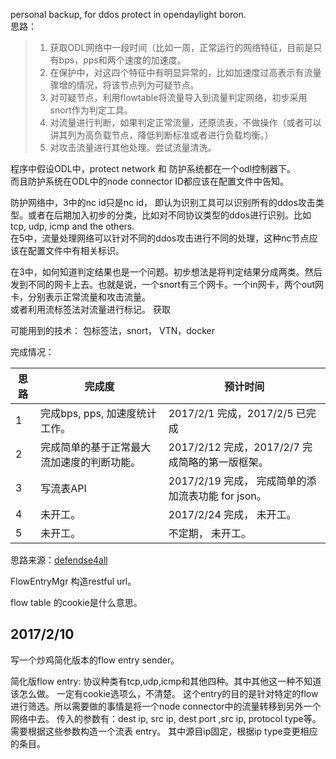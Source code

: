 personal backup, for ddos protect in opendaylight boron.   
思路：  
>1. 获取ODL网络中一段时间（比如一周，正常运行的网络特征，目前是只有bps，pps和两个速度的加速度。
>2. 在保护中，对这四个特征中有明显异常的，比如加速度过高表示有流量骤增的情况，将该节点列为可疑节点。
>3. 对可疑节点，利用flowtable将流量导入到流量判定网络，初步采用snort作为判定工具。
>4. 对流量进行判断，如果判定正常流量，还原流表，不做操作（或者可以讲其列为高负载节点，降低判断标准或者进行负载均衡。）
>5. 对攻击流量进行其他处理。尝试流量清洗。

程序中假设ODL中，protect network 和 防护系统都在一个odl控制器下。   
而且防护系统在ODL中的node connector ID都应该在配置文件中告知。  

防护网络中，3中的nc id只是nc id， 即认为识别工具可以识别所有的ddos攻击类型。或者在后期加入初步的分类，比如对不同协议类型的ddos进行识别。比如tcp, udp, icmp and the others.  
在5中，流量处理网络可以针对不同的ddos攻击进行不同的处理，这种nc节点应该在配置文件中有相关标识。  

在3中，如何知道判定结果也是一个问题。初步想法是将判定结果分成两类。然后发到不同的网卡上去。也就是说，一个snort有三个网卡。一个in网卡，两个out网卡，分别表示正常流量和攻击流量。  
或者利用流标签法对流量进行标记。
获取

可能用到的技术：
包标签法，snort， VTN，docker

完成情况：

思路 | 完成度 | 预计时间
--- | --- | ---
1 |  完成bps, pps, 加速度统计工作。 | 2017/2/1 完成，2017/2/5 已完成
2 | 完成简单的基于正常最大流加速度的判断功能。 | 2017/2/12 完成，2017/2/7 完成简略的第一版框架。
3 | 写流表API | 2017/2/19 完成， 完成简单的添加流表功能 for json。
4 | 未开工。 | 2017/2/24 完成， 未开工。
5 | 未开工。 | 不定期， 未开工。

思路来源：[defendse4all](https://wiki.opendaylight.org/view/Defense4All:Tutorial)

FlowEntryMgr 构造restful url。

flow table 的cookie是什么意思。

## 2017/2/10 ##

写一个炒鸡简化版本的flow entry sender。



简化版flow entry:
协议种类有tcp,udp,icmp和其他四种。其中其他这一种不知道该怎么做。
一定有cookie选项么，不清楚。
这个entry的目的是针对特定的flow进行筛选。所以需要做的事情是将一个node connector中的流量转移到另外一个网络中去。
传入的参数有：dest ip, src ip, dest port ,src ip, protocol type等。
需要根据这些参数构造一个流表 entry。
其中源目ip固定，根据ip type变更相应的条目。
